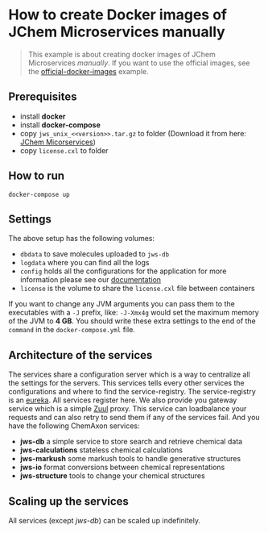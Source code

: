 # How to create Docker images of JChem Microservices manually

> This example is about creating docker images of JChem Microservices _manually_.
If you want to use the official images, see the [official-docker-images](../official-docker-images) example.

## Prerequisites

* install **docker**
* install **docker-compose**
* copy `jws_unix_<<version>>.tar.gz` to folder (Download it from here: [JChem Micorservices](https://chemaxon.com/download?dl=%2Fdata%2Fdownload%2Fjws))
* copy `license.cxl` to folder

## How to run

`docker-compose up`

## Settings

The above setup has the following volumes:
* `dbdata` to save molecules uploaded to `jws-db`
* `logdata` where you can find all the logs
* `config` holds all the configurations for the application for more information please see our [documentation](https://docs.chemaxon.com/display/docs/jchem-microservices_common-modules.md#config)
* `license` is the volume to share the `license.cxl` file between containers

If you want to change any JVM arguments you can pass them to the executables with a `-J` prefix, like:
`-J-Xmx4g` would set the maximum memory of the JVM to __4 GB__. You should write these extra settings to the
end of the `command` in the `docker-compose.yml` file.

## Architecture of the services

The services share a configuration server which is a way to centralize all the settings for the servers. This services
tells every other services the configurations and where to find the service-registry. The service-registry is an
[eureka](https://github.com/Netflix/eureka/wiki/Eureka-at-a-glance). All services register here. We also provide you 
gateway service which is a simple [Zuul](https://github.com/Netflix/zuul/wiki) proxy. This service can loadbalance your 
requests and can also retry to send them if any of the services fail. And you have the following ChemAxon services:

* **jws-db** a simple service to store search and retrieve chemical data
* **jws-calculations** stateless chemical calculations
* **jws-markush** some markush tools to handle generative structures
* **jws-io** format conversions between chemical representations
* **jws-structure** tools to change your chemical structures

## Scaling up the services

All services (except *jws-db*) can be scaled up indefinitely. 
